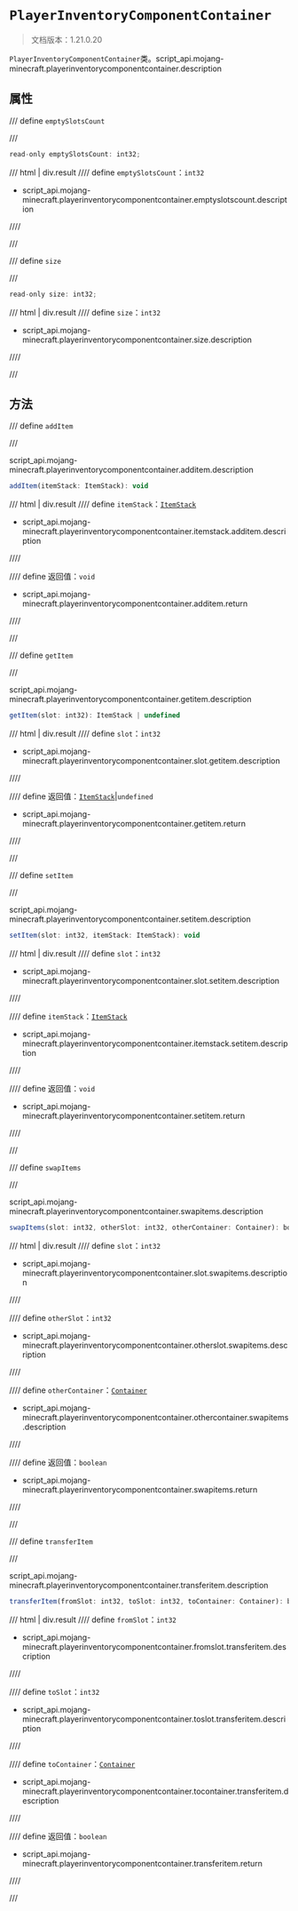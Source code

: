 # `PlayerInventoryComponentContainer`

> 文档版本：1.21.0.20

`PlayerInventoryComponentContainer`类。script_api.mojang-minecraft.playerinventorycomponentcontainer.description

## 属性

/// define
`emptySlotsCount`


///

```js
read-only emptySlotsCount: int32;
```

/// html | div.result
//// define
`emptySlotsCount`：`int32`

- script_api.mojang-minecraft.playerinventorycomponentcontainer.emptyslotscount.description


////

///


/// define
`size`


///

```js
read-only size: int32;
```

/// html | div.result
//// define
`size`：`int32`

- script_api.mojang-minecraft.playerinventorycomponentcontainer.size.description


////

///


## 方法

/// define
`addItem`


///

script_api.mojang-minecraft.playerinventorycomponentcontainer.additem.description

```js
addItem(itemStack: ItemStack): void
```

/// html | div.result
//// define
`itemStack`：[`ItemStack`](./itemstack.md)

- script_api.mojang-minecraft.playerinventorycomponentcontainer.itemstack.additem.description


////

//// define
返回值：`void`

- script_api.mojang-minecraft.playerinventorycomponentcontainer.additem.return


////

///


/// define
`getItem`


///

script_api.mojang-minecraft.playerinventorycomponentcontainer.getitem.description

```js
getItem(slot: int32): ItemStack | undefined
```

/// html | div.result
//// define
`slot`：`int32`

- script_api.mojang-minecraft.playerinventorycomponentcontainer.slot.getitem.description


////

//// define
返回值：[`ItemStack`](./itemstack.md)|`undefined`

- script_api.mojang-minecraft.playerinventorycomponentcontainer.getitem.return


////

///


/// define
`setItem`


///

script_api.mojang-minecraft.playerinventorycomponentcontainer.setitem.description

```js
setItem(slot: int32, itemStack: ItemStack): void
```

/// html | div.result
//// define
`slot`：`int32`

- script_api.mojang-minecraft.playerinventorycomponentcontainer.slot.setitem.description


////

//// define
`itemStack`：[`ItemStack`](./itemstack.md)

- script_api.mojang-minecraft.playerinventorycomponentcontainer.itemstack.setitem.description


////

//// define
返回值：`void`

- script_api.mojang-minecraft.playerinventorycomponentcontainer.setitem.return


////

///


/// define
`swapItems`


///

script_api.mojang-minecraft.playerinventorycomponentcontainer.swapitems.description

```js
swapItems(slot: int32, otherSlot: int32, otherContainer: Container): boolean
```

/// html | div.result
//// define
`slot`：`int32`

- script_api.mojang-minecraft.playerinventorycomponentcontainer.slot.swapitems.description


////

//// define
`otherSlot`：`int32`

- script_api.mojang-minecraft.playerinventorycomponentcontainer.otherslot.swapitems.description


////

//// define
`otherContainer`：[`Container`](./container.md)

- script_api.mojang-minecraft.playerinventorycomponentcontainer.othercontainer.swapitems.description


////

//// define
返回值：`boolean`

- script_api.mojang-minecraft.playerinventorycomponentcontainer.swapitems.return


////

///


/// define
`transferItem`


///

script_api.mojang-minecraft.playerinventorycomponentcontainer.transferitem.description

```js
transferItem(fromSlot: int32, toSlot: int32, toContainer: Container): boolean
```

/// html | div.result
//// define
`fromSlot`：`int32`

- script_api.mojang-minecraft.playerinventorycomponentcontainer.fromslot.transferitem.description


////

//// define
`toSlot`：`int32`

- script_api.mojang-minecraft.playerinventorycomponentcontainer.toslot.transferitem.description


////

//// define
`toContainer`：[`Container`](./container.md)

- script_api.mojang-minecraft.playerinventorycomponentcontainer.tocontainer.transferitem.description


////

//// define
返回值：`boolean`

- script_api.mojang-minecraft.playerinventorycomponentcontainer.transferitem.return


////

///

